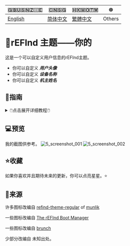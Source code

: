 🇬🇧🇺🇸🇳🇿🇮🇪|🇨🇳🇸🇬|🇭🇰🇲🇴🇹🇼|🌐
|----|----|----|----
|[English](https://github.com/1457384613gh/rEFInd-theme-named-Yours) | [简体中文](https://github.com/1457384613gh/rEFInd-theme-named-Yours/blob/main/%E8%87%AA%E8%BF%B0%E6%96%87%E4%BB%B6.md) | [繁體中文](https://github.com/1457384613gh/rEFInd-theme-named-Yours/blob/main/%E7%B9%81%E4%BD%93%E4%B8%AD%E6%96%87.md)|Others

# 🪪rEFInd 主题——你的
这是一个可以自定义用户信息的rEFInd主题。
 - 你可以自定义 ***用户头像*** 
 - 你可以自定义 ***设备名称*** 
 - 你可以自定义 ***机主姓名***

## 🧭指南
<details>
  <summary>🖱️点击展开详细教程🖱️</summary>
 
  ### ❗️注意!
   - #如果你有 **ChromeOS on BrunchFramework**, 一定要阅读 📃THIS.
  <details>
    <summary>🖱️📃THIS🖱️</summary>
   
# 如何用 Brunch 引导 Chrome OS
- 找到 `#name#.img.grub.txt`。
- 打开并且复制文本。

![image](https://user-images.githubusercontent.com/69227436/168550855-2ec72ae0-7dcc-4421-b29f-4951989c94fe.png)

- 在下载的文件中找到 `/EFI/brunch/menuentry.cfg`。

![image](https://user-images.githubusercontent.com/69227436/168551825-bbdb9b11-0ddf-4b3e-93b3-726f91a5dc55.png)

- 打开并且粘贴在那里。

![image](https://user-images.githubusercontent.com/69227436/168553154-bb4cb0fb-728f-4301-8e12-8b1527325ec6.png)

然后就可以用 Brunch 引导 Chrome OS了。

![image](https://user-images.githubusercontent.com/69227436/168552782-273550f9-43a3-4f6d-9638-5dd5025cd9e3.png)

![image](https://user-images.githubusercontent.com/69227436/168554286-8e7991c2-3892-4b7b-80b3-95756e2580da.png)
  </details>
  
  - #如果你有 OpenCore, 你定要设置 `LauncherOption=System`。
  - #如果你有 Bliss OS, `/EFI/android` 应该被重命名为 `/EFI/blissos` 。
  - #如果你有 prime os, `/EFI/android` 应该被重命名为 `/EFI/prime` 。
  - #如果你有 Phoenix OS Darkmatter, `/EFI/android` 应该被重命名为 `/EFI/darkmatter` 。
  - #如果你有 ventoy, `VTOY: /EFI/BOOT` 应该被重命名为 `VTOY: /EFI/VENTOY` 。
  - #如果你的U盘里有微PE工具箱，`U盘：/EFI/BOOT` 应该被重命名为 `U盘：/EFI/WEPE` 。

### ⬇️下载最新的 `.vhdx` 或者 `.zip`
1. 进入 [Releases](https://github.com/1457384613gh/rEFInd-theme-named-Yours/releases) 下载。
  <details>
    <summary>🖱️💾使用 `.vhdx`🖱️</summary>
   
- `.vhdx` 能够被 hyper-V 使用；你可以通过 hyper-V 预览。
- 你可以用 Windows 10 及以上版本 挂载 `.vhdx` 用以编辑配置或者复制文件。
- 该分辨率为 1024×768.
![image](https://user-images.githubusercontent.com/69227436/166185140-c74909ee-31b5-4dd4-9716-13b1073a9504.png)
  </details>
  <details>
    <summary>🖱️📦️使用 `.zip`🖱️</summary>
    
    - `.zip` 的使用 易如反掌。
    - 该分辨率为 1920×1080.
  </details>
 
  ### 设置分辨率，选择鼠标或者触屏
  #1.5 挂载`.vhdx`
  
  #1.5 解包`.zip`
  
  🖥️2. 编辑 `\EFI\refind\themes\Yours\theme.conf`
  
  🖳#2. (旧设备编辑 `\EFI\boot\themes\Yours\theme.conf` )
 
  - 用以设置分辨率
  - 用以选择鼠标或者触屏
 
  ![image](https://user-images.githubusercontent.com/69227436/164884137-91064754-2100-4f7b-8fa7-57a37b833164.png)

  ### 📝设置用户头像、设备名称和机主姓名
  - 你可以使用 Microsoft Office 2021+
  - 你可以使用 Adobe Photoshop
  <details>
    <summary>🖱️使用 Microsoft Office 2021+🖱️</summary>
    
    🖥️3. 用 Microsoft Office 2021 及以上版本打开 `\EFI\refind\themes\Yours\banners\$resolution\BannerEditor.pptx`
    
    🖳#3. (旧设备打开 `\EFI\boot\themes\Yours\banners\$resolution\BannerEditor.pptx`)
    
    ![image](https://user-images.githubusercontent.com/69227436/164608436-e3b76607-7b73-4016-be0b-ec3c23ae9012.png)
    - 用以设置用户头像
    - 用以设置设备名称
    - 用以设置机主姓名
    
    ![image](https://user-images.githubusercontent.com/69227436/164615647-597163f7-4021-4ae5-922f-7fef1ce521bb.png)
    4. 导出为PNG并且覆盖 BannerEditor.png
   
    ![image](https://user-images.githubusercontent.com/69227436/164616497-d3ca3e4a-f231-4fc2-99ac-587a32c09453.png)
  </details>
  <details>
    <summary>🖱️使用 Adobe Photoshop🖱️</summary>
    
    - #（当然，你也能使用[PS网页版](https://ps.gaoding.com/#/)。）
   
    🖥️3. 用 Adobe Photoshop 打开 `\EFI\refind\themes\Yours\banners\$resolution\BannerEditor.psd`

    🖳#3. (旧设备打开 `\EFI\boot\themes\Yours\banners\$resolution\BannerEditor.psd`)
    
    - 用以设置用户头像
    - 用以设置设备名称
    - 用以设置机主姓名
    
    ![image](https://user-images.githubusercontent.com/69227436/164608548-03b00cf6-4c88-489e-878a-aec8f328f1ce.png)
4. 导出为PNG并且覆盖 BannerEditor.png
  </details>
  <details>
    <summary>🖱️🗚如果你没有这些字体🖱️</summary>
    
    - `Agency FB`是`The Device`的字体
    - `French Script MT`是`your name`的字体
    - `Calibri`是`蓝色 “of”`的字体

    #4.5 如果你没有这些字体，你可以下载并且安装[这些字体](https://github.com/1457384613gh/rEFInd-theme-named-Yours/releases/tag/Fonts-0.2)。

    #4.5 挑选其他你喜欢的字体。
  </details>
 
  ### 🖴修改ESP分区
  🖥️5. 新设备复制 refind 文件夹到 `ESP: /EFI/`

  🖳#5. 旧设备复制 boot 文件夹到 `ESP: /EFI/`
  
  ### 添加启动项
  6. 通过 UEFI BIOS setup
</details>
 
## 💻️预览
我的截图供参考。
![5_screenshot_001](https://user-images.githubusercontent.com/69227436/166140209-6f2c14b6-1e0c-4f29-8cae-74b85285fb1d.png)
![5_screenshot_002](https://user-images.githubusercontent.com/69227436/166140211-fc94ed16-946b-4974-9cb5-0945c276cfcf.png)

## ⭐收藏
如果你喜欢并且期待未来的更新，你可以点亮星星。⭐

## 🎉来源
许多图标改编自 [refind-theme-regular](https://github.com/munlik/refind-theme-regular) of [munlik](https://github.com/munlik)

一些图标改编自 [The rEFInd Boot Manager](http://www.rodsbooks.com/refind/)

一些图标改编自 [brunch](https://github.com/sebanc/brunch/)

少部分改编自 未知出处。
